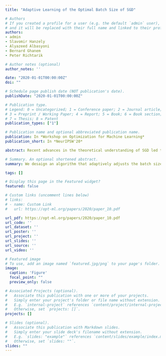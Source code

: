 ```yaml
---
title: "Adaptive Learning of the Optimal Batch Size of SGD"

# Authors
# If you created a profile for a user (e.g. the default `admin` user), write the username (folder name) here 
# and it will be replaced with their full name and linked to their profile.
authors:
- admin
- Slavomir Hanzely
- Alyazeed Albasyoni
- Bernard Ghanem
- Peter Richtarik

# Author notes (optional)
author_notes: ''

date: "2020-01-01T00:00:00Z"
doi: ""

# Schedule page publish date (NOT publication's date).
publishDate: "2020-01-01T00:00:00Z"

# Publication type.
# Legend: 0 = Uncategorized; 1 = Conference paper; 2 = Journal article;
# 3 = Preprint / Working Paper; 4 = Report; 5 = Book; 6 = Book section;
# 7 = Thesis; 8 = Patent
publication_types: ["1"]

# Publication name and optional abbreviated publication name.
publication: In *Workshop on Optimization for Machine Learning*
publication_short: In *NeurIPSW'20*

abstract: Recent advances in the theoretical understanding of SGD led to a formula for the optimal batch size  minimizing the number of effective data passes, i.e., the number of iterations times the   batch size. However, this formula is of no practical value as it depends on the knowledge of the variance of the stochastic gradients evaluated at the optimum.  In this paper we design a practical SGD method capable of learning the optimal   batch size adaptively throughout its iterations for strongly convex and smooth functions. Our method does this provably, and in our experiments with synthetic and real data robustly exhibits nearly optimal behaviour; that is, it works as if the optimal  batch size was known a-priori. Further,  we generalize our method to several new  batch strategies not considered in the literature before, including a sampling suitable for distributed implementations.

# Summary. An optional shortened abstract.
summary: We desaign an algorithm that adaptively adjusts the batch size for SGD.

tags: []

# Display this page in the Featured widget?
featured: false

# Custom links (uncomment lines below)
# links:
# - name: Custom Link
#   url: https://opt-ml.org/papers/2020/paper_10.pdf

url_pdf: https://opt-ml.org/papers/2020/paper_10.pdf
url_code: ''
url_dataset: ''
url_poster: ''
url_project: ''
url_slides: ''
url_source: ''
url_video: ''

# Featured image
# To use, add an image named `featured.jpg/png` to your page's folder. 
image:
  caption: 'Figure'
  focal_point: ""
  preview_only: false

# Associated Projects (optional).
#   Associate this publication with one or more of your projects.
#   Simply enter your project's folder or file name without extension.
#   E.g. `internal-project` references `content/project/internal-project/index.md`.
#   Otherwise, set `projects: []`.
projects: []

# Slides (optional).
#   Associate this publication with Markdown slides.
#   Simply enter your slide deck's filename without extension.
#   E.g. `slides: "example"` references `content/slides/example/index.md`.
#   Otherwise, set `slides: ""`.
slides: ""
---
```



